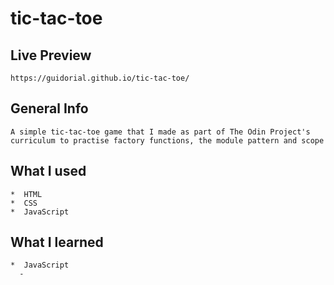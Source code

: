 # tic-tac-toe

## Live Preview
    https://guidorial.github.io/tic-tac-toe/

## General Info
    A simple tic-tac-toe game that I made as part of The Odin Project's curriculum to practise factory functions, the module pattern and scope

## What I used
    *  HTML
    *  CSS
    *  JavaScript

## What I learned
    *  JavaScript
      -  